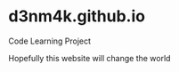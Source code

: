 d3nm4k.github.io
================

Code Learning Project

Hopefully this website will change the world
